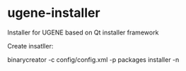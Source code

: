 # ugene-installer
Installer for UGENE based on Qt installer framework

Create insatller:

binarycreator -c config/config.xml -p packages installer -n
